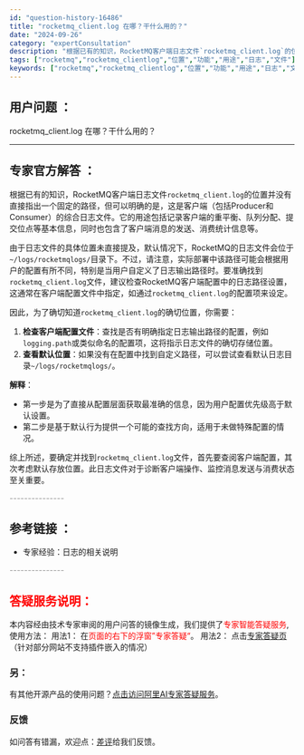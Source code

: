 ```yaml
---
id: "question-history-16486"
title: "rocketmq_client.log 在哪？干什么用的？"
date: "2024-09-26"
category: "expertConsultation"
description: "根据已有的知识，RocketMQ客户端日志文件`rocketmq_client.log`的位置并没有直接指出一个固定的路径，但可以明确的是，这是客户端（包括Producer和Consumer）的综合日志文件。它的用途包括记录客户端的重平衡、队列分配、提交位点等基本信息，同时也包含了客户端消息的发送、"
tags: ["rocketmq","rocketmq_clientlog","位置","功能","用途","日志","文件"]
keywords: ["rocketmq","rocketmq_clientlog","位置","功能","用途","日志","文件"]
---
```


## 用户问题 ： 
 rocketmq_client.log 在哪？干什么用的？  

---------------
## 专家官方解答 ：

根据已有的知识，RocketMQ客户端日志文件`rocketmq_client.log`的位置并没有直接指出一个固定的路径，但可以明确的是，这是客户端（包括Producer和Consumer）的综合日志文件。它的用途包括记录客户端的重平衡、队列分配、提交位点等基本信息，同时也包含了客户端消息的发送、消费统计信息等。

由于日志文件的具体位置未直接提及，默认情况下，RocketMQ的日志文件会位于`~/logs/rocketmqlogs/`目录下。不过，请注意，实际部署中该路径可能会根据用户的配置有所不同，特别是当用户自定义了日志输出路径时。要准确找到`rocketmq_client.log`文件，建议检查RocketMQ客户端配置中的日志路径设置，这通常在客户端配置文件中指定，如通过`rocketmq_client.log`的配置项来设定。

因此，为了确切知道`rocketmq_client.log`的确切位置，你需要：

1. **检查客户端配置文件**：查找是否有明确指定日志输出路径的配置，例如`logging.path`或类似命名的配置项，这将指示日志文件的确切存储位置。
2. **查看默认位置**：如果没有在配置中找到自定义路径，可以尝试查看默认日志目录`~/logs/rocketmqlogs/`。

**解释**：
- 第一步是为了直接从配置层面获取最准确的信息，因为用户配置优先级高于默认设置。
- 第二步是基于默认行为提供一个可能的查找方向，适用于未做特殊配置的情况。

综上所述，要确定并找到`rocketmq_client.log`文件，首先要查阅客户端配置，其次考虑默认存放位置。此日志文件对于诊断客户端操作、监控消息发送与消费状态至关重要。


<font color="#949494">---------------</font> 


## 参考链接 ：

* 专家经验：日志的相关说明 


 <font color="#949494">---------------</font> 
 


## <font color="#FF0000">答疑服务说明：</font> 

本内容经由技术专家审阅的用户问答的镜像生成，我们提供了<font color="#FF0000">专家智能答疑服务</font>,使用方法：
用法1： 在<font color="#FF0000">页面的右下的浮窗”专家答疑“</font>。
用法2： 点击[专家答疑页](https://answer.opensource.alibaba.com/docs/intro)（针对部分网站不支持插件嵌入的情况）
### 另：


有其他开源产品的使用问题？[点击访问阿里AI专家答疑服务](https://answer.opensource.alibaba.com/docs/intro)。
### 反馈
如问答有错漏，欢迎点：[差评](https://ai.nacos.io/user/feedbackByEnhancerGradePOJOID?enhancerGradePOJOId=17248)给我们反馈。
